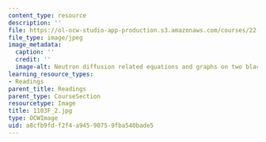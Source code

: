 ```yaml
---
content_type: resource
description: ''
file: https://ol-ocw-studio-app-production.s3.amazonaws.com/courses/22-01-introduction-to-nuclear-engineering-and-ionizing-radiation-fall-2016/a8cfb9fdf2f4a94590759fba540bade5_1103F_2.jpg
file_type: image/jpeg
image_metadata:
  caption: ''
  credit: ''
  image-alt: Neutron diffusion related equations and graphs on two blackboards.
learning_resource_types:
- Readings
parent_title: Readings
parent_type: CourseSection
resourcetype: Image
title: 1103F_2.jpg
type: OCWImage
uid: a8cfb9fd-f2f4-a945-9075-9fba540bade5
---
```

